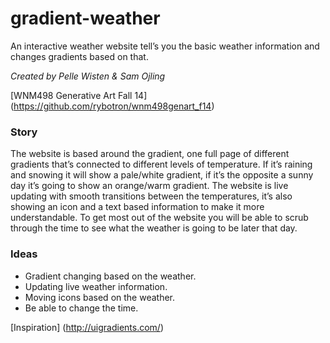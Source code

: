 gradient-weather
================
An interactive weather website tell’s you the basic weather information and changes gradients based on that.

_Created by Pelle Wisten & Sam Ojling_

[WNM498 Generative Art Fall 14] (https://github.com/rybotron/wnm498genart_f14)

### Story
The website is based around the gradient, one full page of different gradients that’s connected to different levels of temperature. If it’s raining and snowing it will show a pale/white gradient, if it’s the opposite a sunny day it’s going to show an orange/warm gradient. The website is live updating with smooth transitions between the temperatures, it’s also showing an icon and a text based information to make it more understandable. To get most out of the website you will be able to scrub through the time to see what the weather is going to be later that day.

### Ideas
+ Gradient changing based on the weather.
+ Updating live weather information.
+ Moving icons based on the weather.
+ Be able to change the time.

[Inspiration] (http://uigradients.com/)

